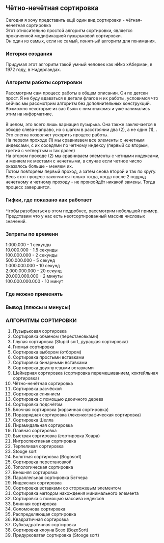 ## Чётно-нечётная сортировка
Сегодня я хочу представить ещё один вид сортировки - чётная-нечетная сортировка
<br>
Этот относительно простой алгоритм сортировки, является прокаченной модификацией пузырьковой сортировки.
<br>
Он один из самых, если не самый, понятный алгоритм для понимания. 

### История создания
Придумал этот алгоритм такой умный человек как нИко хАберман, в 1972 году, в Нидерландах.

### Алгоритм работы сортировки
Рассмотрим сам процесс работы в общем описании. Он по детски прост. Я не буду вдаваться в детали флагов и их работы, условимся что сейчас мы рассмотрим алгоритм без дополнительных конструкций. Возможно некоторые из вас были с ним знакомы и уже занимались этим на информатике.
<br><br>
В целом, это всего лишь вариация пузырька. Она также заключается в обходе слева-направо, но с шагом в расстоянии два (2), а не один (1), . Это слегка позволяет ускорить процесс работы.
<br>
На первом проходе (1) мы сравниваем все элементы с нечетным индексами, с их соседями по четному индексу (первый со вторым, третий с четвертым и так далее)
<br>
На втором проходе (2) мы сравниваем элементы с четными индексами, и меняем их местами с нечетными, в случае если четное число оказалось больше - меняем их. 
<br>
Потом повторяем первый проход, а затем снова второй и так по кругу.
<br>
Весь этот процесс закончится только тогда, когда после 2 подряд нечетному и четному проходу - не произойдёт никакой замены. Тогда процесс завершится.

### Гифки, где показано как работает
Чтобы разобраться в этом  подробнее, рассмотрим небольшой пример. Представим что у нас есть неотсортированный массив числовых значений.

### Затраты по времени
1.000.000 - 1 секунды
<br>
10.000.000 - 1.5 секунды
<br>
100.000.000 - 2 секунды
<br>
500.000.000 - 5 секунд
<br>
1.000.000.000 - 10 секунд
<br>
2.000.000.000 - 20 секунд
<br>
20.000.000.000 - 2 минуты
<br>
100.000.000.000 - 10 минут

### Где можно применять

### Вывод (плюсы и минусы)

### АЛГОРИТМЫ СОРТИРОВКИ
1. Пузырьковая сортировка
2. Сортировка обменом (перестановками)
3. Глупая сортировка (Stupid sort, дурацкая сортировка)
4. Гномья сортировка
5. Сортировка выбором (отбором)
6. Сортировка простыми вставками
7. Сортировка бинарными вставками
8. Сортировка двухпутевыми вставками
9. Шейкерная сортировка (сортировка перемешиванием, коктейльная сортировка)
10. Чётно-нечётная сортировка
11. Сортировка расчёской
12. Сортировка слиянием
13. Сортировка с помощью двоичного дерева
14. Сортировка подсчётом
15. Блочная сортировка (корзинная сортировка)
16. Поразрядная сортировка (лексикографическая сортировка)
17. Сортировка Шелла
18. Пирамидальная сортировка
19. Плавная сортировка
20. Быстрая сортировка (сортировка Хоара)
21. Интроспективная сортировка
22. Терпеливая сортировка
23. Stooge sort
24. Болотная сортировка (Bogosort)
25. Сортировка перестановкой
26. Топологическая сортировка
27. Внешняя сортировка
28. Параллельная сортировка Бэтчера
29. Индексная сортировка
30. Сортировка вставками со сторожевым элементом
31. Сортировка методом нахождения минимального элемента
32. Сортировка с помощью массива индексов
33. Блинная сортировка
34. Соломонова сортировка
35. Распределяющая сортировка
36. Квадратичная сортировка
37. Субквадратичная сортировка
38. Сортировка клоуна Бозо (BozoSort)
39. Придурковатая сортировка (Stooge sort)
